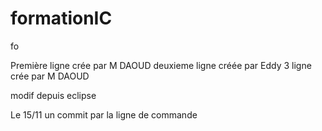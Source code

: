 # formationIC
fo


Première ligne crée par M DAOUD
deuxieme ligne créée par Eddy
3 ligne crée par M DAOUD

modif depuis eclipse


Le 15/11 un commit par la ligne de commande
